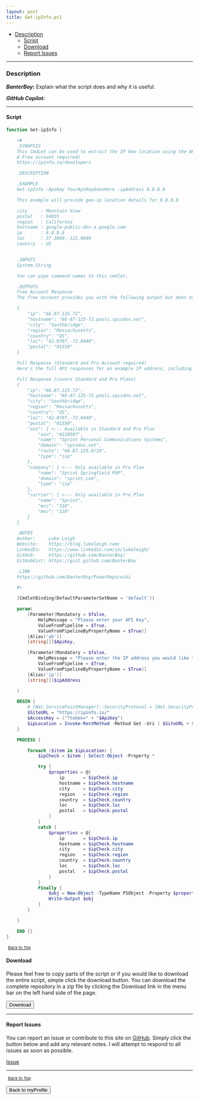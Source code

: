 ```yaml
---
layout: post
title: Get-ipInfo.ps1
---
```


- [Description](#description)
  - [Script](#script)
  - [Download](#download)
  - [Report Issues](#report-issues)

---

### Description

**_BanterBoy:_** Explain what the script does and why it is useful.

**_GitHub Copilot:_**

---

#### Script

```powershell
function Get-ipInfo {

    <#
    .SYNOPSIS
    This CmdLet can be used to extract the IP Geo-location using the API from https://ipinfo.io
    A Free account required)
    https://ipinfo.io/developers

    .DESCRIPTION

    .EXAMPLE
    Get-ipInfo -ApiKey YourApiKeyGoesHere -ipAddress 8.8.8.8

    This example will provide geo-ip location details for 8.8.8.8

    city     : Mountain View
    postal   : 94035
    region   : California
    hostname : google-public-dns-a.google.com
    ip       : 8.8.8.8
    loc      : 37.3860,-122.0840
    country  : US


    .INPUTS
    System.String

    You can pipe command names to this cmdlet.

    .OUTPUTS
    Free Account Response
    The free account provides you with the following output but does not include the additional details from the Full Response

    {
        "ip": "66.87.125.72",
        "hostname": "66-87-125-72.pools.spcsdns.net",
        "city": "Southbridge",
        "region": "Massachusetts",
        "country": "US",
        "loc": "42.0707,-72.0440",
        "postal": "01550"
    }

    Full Response (Standard and Pro Account required)
    Here's the full API responses for an example IP address, including the asn object that's included in the standard plan, and the company and carrier objects that are included in the pro plan. If you're on the free or basic plan these additional objects won't be included in the response.

    Full Response (covers Standard and Pro Plans)
    {
        "ip": "66.87.125.72",
        "hostname": "66-87-125-72.pools.spcsdns.net",
        "city": "Southbridge",
        "region": "Massachusetts",
        "country": "US",
        "loc": "42.0707,-72.0440",
        "postal": "01550",
        "asn": { <--- Available in Standard and Pro Plan
            "asn": "AS10507",
            "name": "Sprint Personal Communications Systems",
            "domain": "spcsdns.net",
            "route": "66.87.125.0/24",
            "type": "isp"
        },
        "company": { <--- Only available in Pro Plan
            "name": "Sprint Springfield POP",
            "domain": "sprint.com",
            "type": "isp"
        },
        "carrier": { <--- Only available in Pro Plan
            "name": "Sprint",
            "mcc": "310",
            "mnc": "120"
        }
    }

    .NOTES
    Author:     Luke Leigh
    Website:    https://blog.lukeleigh.com/
    LinkedIn:   https://www.linkedin.com/in/lukeleigh/
    GitHub:     https://github.com/BanterBoy/
    GitHubGist: https://gist.github.com/BanterBoy

    .LINK
    https://github.com/BanterBoy/PowerRepo/wiki

    #>

    [CmdletBinding(DefaultParameterSetName = 'default')]

    param(
        [Parameter(Mandatory = $false,
            HelpMessage = "Please enter your API Key",
            ValueFromPipeline = $True,
            ValueFromPipelineByPropertyName = $True)]
        [Alias('ak')]
        [string[]]$ApiKey,

        [Parameter(Mandatory = $false,
            HelpMessage = "Please enter the IP address you would like to check",
            ValueFromPipeline = $True,
            ValueFromPipelineByPropertyName = $True)]
        [Alias('ip')]
        [string[]]$ipAddress

    )

    BEGIN {
        # [Net.ServicePointManager]::SecurityProtocol = [Net.SecurityProtocolType]::Tls12
        $SiteURL = "https://ipinfo.io/"
        $AccessKey = ("?token=" + "$ApiKey")
        $ipLocation = Invoke-RestMethod -Method Get -Uri ( $SiteURL + $ipAddress + $AccessKey )
    }

    PROCESS {

        foreach ($item in $ipLocation) {
            $ipCheck = $item | Select-Object -Property *

            try {
                $properties = @{
                    ip       = $ipCheck.ip
                    hostname = $ipCheck.hostname
                    city     = $ipCheck.city
                    region   = $ipCheck.region
                    country  = $ipCheck.country
                    loc      = $ipCheck.loc
                    postal   = $ipCheck.postal
                }
            }
            catch {
                $properties = @{
                    ip       = $ipCheck.ip
                    hostname = $ipCheck.hostname
                    city     = $ipCheck.city
                    region   = $ipCheck.region
                    country  = $ipCheck.country
                    loc      = $ipCheck.loc
                    postal   = $ipCheck.postal
                }
            }
            Finally {
                $obj = New-Object -TypeName PSObject -Property $properties
                Write-Output $obj
            }
        }

    }

    END {}
}
```

<span style="font-size:11px;"><a href="#"><i class="fas fa-caret-up" aria-hidden="true" style="color: white; margin-right:5px;"></i>Back to Top</a></span>

#### Download

Please feel free to copy parts of the script or if you would like to download the entire script, simple click the download button. You can download the complete repository in a zip file by clicking the Download link in the menu bar on the left hand side of the page.

<button class="btn" type="submit" onclick="window.open('/PowerShell/functions/myProfile/Get-ipInfo.ps1')">
    <i class="fa fa-cloud-download-alt">
    </i>
        Download
</button>

---

#### Report Issues

You can report an issue or contribute to this site on <a href="https://github.com/BanterBoy/scripts-blog/issues">GitHub</a>. Simply click the button below and add any relevant notes. I will attempt to respond to all issues as soon as possible.

<!-- Place this tag where you want the button to render. -->

<a class="github-button" href="https://github.com/BanterBoy/scripts-blog/issues/new?title=Get-ipInfo.ps1&body=There is a problem with this function. Please find details below." data-show-count="true" aria-label="Issue BanterBoy/scripts-blog on GitHub">Issue</a>

---

<span style="font-size:11px;"><a href="#"><i class="fas fa-caret-up" aria-hidden="true" style="color: white; margin-right:5px;"></i>Back to Top</a></span>

<a href="/menu/_pages/myProfile.html">
    <button class="btn">
        <i class='fas fa-reply'>
        </i>
            Back to myProfile
    </button>
</a>

[1]: http://ecotrust-canada.github.io/markdown-toc
[2]: https://github.com/googlearchive/code-prettify
